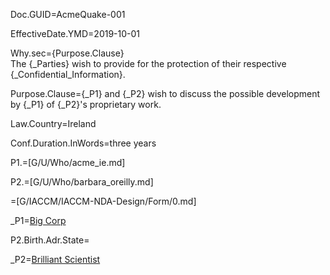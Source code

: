 Doc.GUID=AcmeQuake-001

EffectiveDate.YMD=2019-10-01

Why.sec={Purpose.Clause}<br>The {_Parties} wish to provide for the protection of their respective {_Confidential_Information}.

Purpose.Clause={_P1} and {_P2} wish to discuss the possible development by {_P1} of {_P2}'s proprietary work.

Law.Country=Ireland

Conf.Duration.InWords=three years

P1.=[G/U/Who/acme_ie.md]

P2.=[G/U/Who/barbara_oreilly.md]

=[G/IACCM/IACCM-NDA-Design/Form/0.md]

_P1=<a href="#_P1" class="definedterm">Big Corp</a>

P2.Birth.Adr.State=</i>

_P2=<a href="#_P2" class="definedterm">Brilliant Scientist</a>